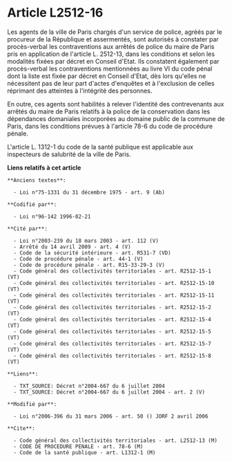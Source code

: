 # Article L2512-16

Les agents de la ville de Paris chargés d'un service de police, agréés par le procureur de la République et assermentés, sont
autorisés à constater par procès-verbal les contraventions aux arrêtés de police du maire de Paris pris en application de
l'article L. 2512-13, dans les conditions et selon les modalités fixées par décret en Conseil d'Etat. Ils constatent
également par procès-verbal les contraventions mentionnées au livre VI du code pénal dont la liste est fixée par décret en
Conseil d'Etat, dès lors qu'elles ne nécessitent pas de leur part d'actes d'enquêtes et à l'exclusion de celles réprimant des
atteintes à l'intégrité des personnes.

En outre, ces agents sont habilités à relever l'identité des contrevenants aux arrêtés du maire de Paris relatifs à la police
de la conservation dans les dépendances domaniales incorporées au domaine public de la commune de Paris, dans les conditions
prévues à l'article 78-6 du code de procédure pénale.

L'article L. 1312-1 du code de la santé publique est applicable aux inspecteurs de salubrité de la ville de Paris.

**Liens relatifs à cet article**

	**Anciens textes**:

	  - Loi n°75-1331 du 31 décembre 1975 - art. 9 (Ab)

	**Codifié par**:

	  - Loi n°96-142 1996-02-21

	**Cité par**:

	  - Loi n°2003-239 du 18 mars 2003 - art. 112 (V)
	  - Arrêté du 14 avril 2009 - art. 4 (V)
	  - Code de la sécurité intérieure - art. R531-7 (VD)
	  - Code de procédure pénale - art. 44-1 (V)
	  - Code de procédure pénale - art. R15-33-29-3 (V)
	  - Code général des collectivités territoriales - art. R2512-15-1 (VT)
	  - Code général des collectivités territoriales - art. R2512-15-10 (VT)
	  - Code général des collectivités territoriales - art. R2512-15-11 (VT)
	  - Code général des collectivités territoriales - art. R2512-15-2 (VT)
	  - Code général des collectivités territoriales - art. R2512-15-4 (VT)
	  - Code général des collectivités territoriales - art. R2512-15-5 (VT)
	  - Code général des collectivités territoriales - art. R2512-15-7 (VT)
	  - Code général des collectivités territoriales - art. R2512-15-8 (VT)

	**Liens**:

	  - TXT_SOURCE: Décret n°2004-667 du 6 juillet 2004
	  - TXT_SOURCE: Décret n°2004-667 du 6 juillet 2004 - art. 2 (V)

	**Modifié par**:

	  - Loi n°2006-396 du 31 mars 2006 - art. 50 () JORF 2 avril 2006

	**Cite**:

	  - Code général des collectivités territoriales - art. L2512-13 (M)
	  - CODE DE PROCEDURE PENALE - art. 78-6 (M)
	  - Code de la santé publique - art. L1312-1 (M)
